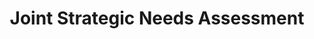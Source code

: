 ---
schema: default
title: Joint Strategic Needs Assessment
organization: Oxfordshire County Council
notes: >-
  The Joint Strategic Needs Assessment (JSNA) provides information about
  Oxfordshire's population and the factors affecting health, wellbeing, and
  social care needs.
resources:
  - name: Joint Strategic Needs Assessment 2018
    url: 'http://insight.oxfordshire.gov.uk/cms/joint-strategic-needs-assessment'
    format: html
  - name: Joint Strategic Needs Assessment 2017
    url: >-
      http://insight.oxfordshire.gov.uk/cms/joint-strategic-needs-assessment-report-2017
    format: html
  - name: Joint Strategic Needs Assessment 2016
    url: >-
      http://insight.oxfordshire.gov.uk/cms/joint-strategic-needs-assessment-report-2016
    format: html
  - name: Joint Strategic Needs Assessment 2015
    url: >-
      http://insight.oxfordshire.gov.uk/cms/joint-strategic-needs-assessment-summary-report-2015
    format: html
  - name: Joint Strategic Needs Assessment 2014
    url: 'http://insight.oxfordshire.gov.uk/cms/2014-jsna-report'
    format: html
  - name: Joint Strategic Needs Assessment 2012
    url: >-
      http://insight.oxfordshire.gov.uk/cms/2011-12-jsna-report-versions-4-and-5-periods-20102011-and-20112012
    format: html
license: 'https://www.nationalarchives.gov.uk/doc/open-government-licence/version/3/'
category:
  - Population
  - Health
maintainer: Oxfordshire County Council
maintainer_email: ''
---